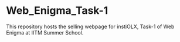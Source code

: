 # Web_Enigma_Task-1
This repository hosts the selling webpage for instiOLX, Task-1 of Web Enigma at IITM Summer School.
